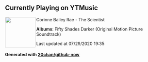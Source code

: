 ## Currently Playing on YTMusic

[<img align="left" width="100" src="https://lh3.googleusercontent.com/yf-ILe_eg5gMCQOccrKP7dVmSGBHw2ZHpgIQ_cX5kSAWMjYdHQzn03gVvBS04pqrCbTTDzMTFPz-6Gta">](https://music.youtube.com/channel/UC2Rp4lvp4CBx7vtBnMzDN0w)

Corinne Bailey Rae - The Scientist

**Albums**: Fifty Shades Darker (Original Motion Picture Soundtrack)

Last updated at 07/29/2020 19:35

#### Generated with [20chan/github-now](https://github.com/20chan/github-now)


<!--
**20chan/20chan** is a ✨ _special_ ✨ repository because its `README.md` (this file) appears on your GitHub profile.

Here are some ideas to get you started:

- 🔭 I’m currently working on ...
- 🌱 I’m currently learning ...
- 👯 I’m looking to collaborate on ...
- 🤔 I’m looking for help with ...
- 💬 Ask me about ...
- 📫 How to reach me: ...
- 😄 Pronouns: ...
- ⚡ Fun fact: ...
-->
